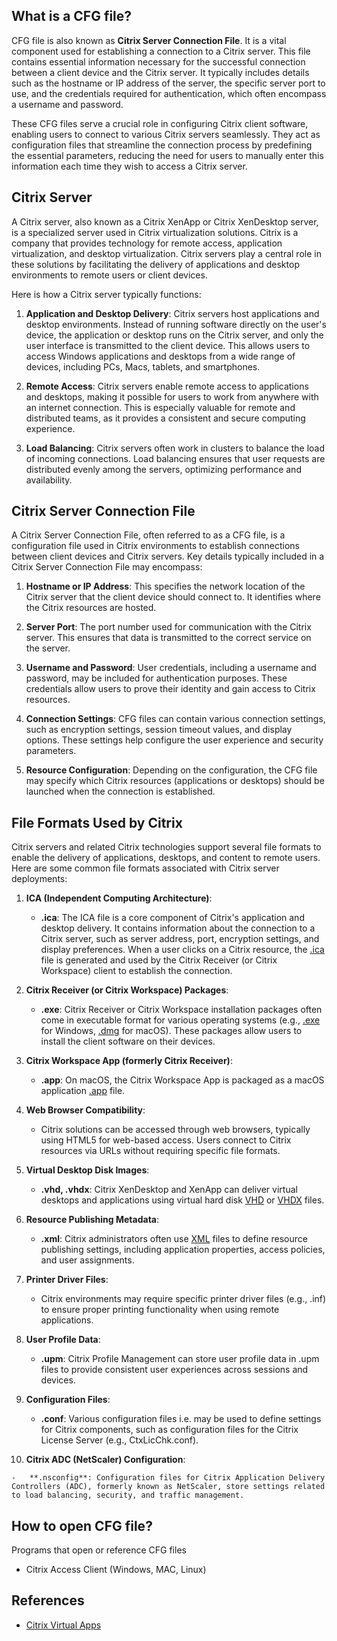 ## What is a CFG file?

CFG file is also known as **Citrix Server Connection File**. It is a vital component used for establishing a connection to a Citrix server. This file contains essential information necessary for the successful connection between a client device and the Citrix server. It typically includes details such as the hostname or IP address of the server, the specific server port to use, and the credentials required for authentication, which often encompass a username and password.

These CFG files serve a crucial role in configuring Citrix client software, enabling users to connect to various Citrix servers seamlessly. They act as configuration files that streamline the connection process by predefining the essential parameters, reducing the need for users to manually enter this information each time they wish to access a Citrix server.

## Citrix Server

A Citrix server, also known as a Citrix XenApp or Citrix XenDesktop server, is a specialized server used in Citrix virtualization solutions. Citrix is a company that provides technology for remote access, application virtualization, and desktop virtualization. Citrix servers play a central role in these solutions by facilitating the delivery of applications and desktop environments to remote users or client devices.

Here is how a Citrix server typically functions:

1.  **Application and Desktop Delivery**: Citrix servers host applications and desktop environments. Instead of running software directly on the user's device, the application or desktop runs on the Citrix server, and only the user interface is transmitted to the client device. This allows users to access Windows applications and desktops from a wide range of devices, including PCs, Macs, tablets, and smartphones.
    
2.  **Remote Access**: Citrix servers enable remote access to applications and desktops, making it possible for users to work from anywhere with an internet connection. This is especially valuable for remote and distributed teams, as it provides a consistent and secure computing experience.
    
3.  **Load Balancing**: Citrix servers often work in clusters to balance the load of incoming connections. Load balancing ensures that user requests are distributed evenly among the servers, optimizing performance and availability.

## Citrix Server Connection File

A Citrix Server Connection File, often referred to as a CFG file, is a configuration file used in Citrix environments to establish connections between client devices and Citrix servers. Key details typically included in a Citrix Server Connection File may encompass:

1.  **Hostname or IP Address**: This specifies the network location of the Citrix server that the client device should connect to. It identifies where the Citrix resources are hosted.
    
2.  **Server Port**: The port number used for communication with the Citrix server. This ensures that data is transmitted to the correct service on the server.
    
3.  **Username and Password**: User credentials, including a username and password, may be included for authentication purposes. These credentials allow users to prove their identity and gain access to Citrix resources.
    
4.  **Connection Settings**: CFG files can contain various connection settings, such as encryption settings, session timeout values, and display options. These settings help configure the user experience and security parameters.
    
5.  **Resource Configuration**: Depending on the configuration, the CFG file may specify which Citrix resources (applications or desktops) should be launched when the connection is established.

## File Formats Used by Citrix

Citrix servers and related Citrix technologies support several file formats to enable the delivery of applications, desktops, and content to remote users. Here are some common file formats associated with Citrix server deployments:

1.  **ICA (Independent Computing Architecture)**:
    
    -   **.ica**: The ICA file is a core component of Citrix's application and desktop delivery. It contains information about the connection to a Citrix server, such as server address, port, encryption settings, and display preferences. When a user clicks on a Citrix resource, the [.ica](/misc/ica/) file is generated and used by the Citrix Receiver (or Citrix Workspace) client to establish the connection.
2.  **Citrix Receiver (or Citrix Workspace) Packages**:
    
    -   **.exe**: Citrix Receiver or Citrix Workspace installation packages often come in executable format for various operating systems (e.g., [.exe](/executable/exe/) for Windows, [.dmg](/compression/dmg/) for macOS). These packages allow users to install the client software on their devices.
3.  **Citrix Workspace App (formerly Citrix Receiver)**:
    
    -   **.app**: On macOS, the Citrix Workspace App is packaged as a macOS application [.app](/executable/app/) file.
4.  **Web Browser Compatibility**:
    
    -   Citrix solutions can be accessed through web browsers, typically using HTML5 for web-based access. Users connect to Citrix resources via URLs without requiring specific file formats.
5.  **Virtual Desktop Disk Images**:
    
    -   **.vhd, .vhdx**: Citrix XenDesktop and XenApp can deliver virtual desktops and applications using virtual hard disk [VHD](/disc-and-media/vhd/) or [VHDX](/disc-and-media/vhdx/) files.
6.  **Resource Publishing Metadata**:
    
    -   **.xml**: Citrix administrators often use [XML](/web/xml/) files to define resource publishing settings, including application properties, access policies, and user assignments.
7.  **Printer Driver Files**:
    
    -   Citrix environments may require specific printer driver files (e.g., .inf) to ensure proper printing functionality when using remote applications.
8.  **User Profile Data**:
    
    -   **.upm**: Citrix Profile Management can store user profile data in .upm files to provide consistent user experiences across sessions and devices.
9.  **Configuration Files**:
    
    -   **.conf**: Various configuration files i.e.  may be used to define settings for Citrix components, such as configuration files for the Citrix License Server (e.g., CtxLicChk.conf).
10.  **Citrix ADC (NetScaler) Configuration**:
    
    -   **.nsconfig**: Configuration files for Citrix Application Delivery Controllers (ADC), formerly known as NetScaler, store settings related to load balancing, security, and traffic management.

## How to open CFG file?

Programs that open or reference CFG files

- Citrix Access Client (Windows, MAC, Linux)

## References
* [Citrix Virtual Apps](https://en.wikipedia.org/wiki/Citrix_Virtual_Apps)
